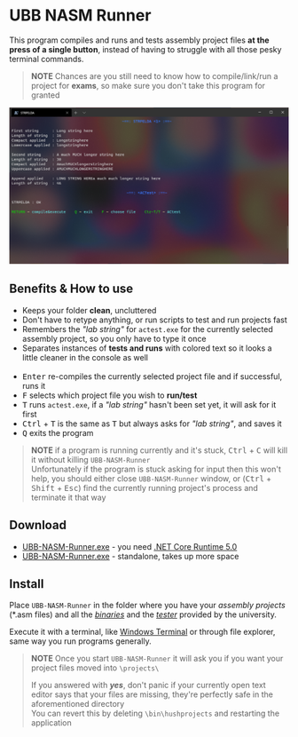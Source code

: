 # UBB NASM Runner

This program compiles and runs and tests assembly project files **at the press of a single button**,
instead of having to struggle with all those pesky terminal commands.

> **NOTE** Chances are you still need to know how to compile/link/run a project for **exams**, so make sure you don't take this program for granted

![demo](https://raw.githubusercontent.com/FLevent29/UBB-NASM-Runner/master/demo.png)

## Benefits & How to use

- Keeps your folder **clean**, uncluttered
- Don't have to retype anything, or run scripts to 
  test and run projects fast
- Remembers the _"lab string"_ for `actest.exe` for the
  currently selected assembly project, 
  so you only have to type it once
- Separates instances of **tests and runs** with colored text
  so it looks a little cleaner in the console as well
<br/><br/>
- <kbd>Enter</kbd> re-compiles the currently selected 
  project file and if successful, runs it
- <kbd>F</kbd> selects which project file 
  you wish to **run/test**
- <kbd>T</kbd> runs `actest.exe`, if a _"lab string"_ hasn't 
  been set yet, it will ask for it first
- <kbd>Ctrl</kbd> + <kbd>T</kbd> is the same as <kbd>T</kbd>
  but always asks for _"lab string"_, and saves it
- <kbd>Q</kbd> exits the program

> **NOTE** if a program is running currently and it's
> stuck, <kbd>Ctrl</kbd> + <kbd>C</kbd> will kill it without
> killing `UBB-NASM-Runner`  
> Unfortunately if the program is stuck asking for input
> then this won't help, you should either close `UBB-NASM-Runner`
> window, or (<kbd>Ctrl</kbd> + <kbd>Shift</kbd> + <kbd>Esc</kbd>)
> find the currently running project's process and terminate it
> that way

## Download

- [UBB-NASM-Runner.exe](https://raw.githubusercontent.com/FLevent29/UBB-NASM-Runner/master/UBB-NASM-Runner.exe)
\- you need [.NET Core Runtime 5.0](https://dotnet.microsoft.com/download/dotnet/thank-you/runtime-desktop-5.0.2-windows-x64-installer)
- [UBB-NASM-Runner.exe](https://raw.githubusercontent.com/FLevent29/UBB-NASM-Runner/master/UBB-NASM-Runner-standalone.exe)
\- standalone, takes up more space

## Install

Place `UBB-NASM-Runner` in the folder where you have your _assembly projects_ (*.asm files) 
and all the _[binaries](https://www.cs.ubbcluj.ro/~afra/ac/aclab.zip)_ 
and the _[tester](https://www.cs.ubbcluj.ro/~scsanad/actest/actest.zip)_ provided by the university.

Execute it with a terminal, like [Windows Terminal](https://github.com/microsoft/terminal#installing-and-running-windows-terminal) 
or through file explorer, same way you run programs generally.

> **NOTE** Once you start `UBB-NASM-Runner` it will ask you
> if you want your project files moved into `\projects\ `  
> 
> If you answered with _**yes**_, don't panic if your
> currently open text editor says that your files are
> missing, they're perfectly safe in the aforementioned
> directory  
> You can revert this by deleting `\bin\hushprojects` 
> and restarting the application
